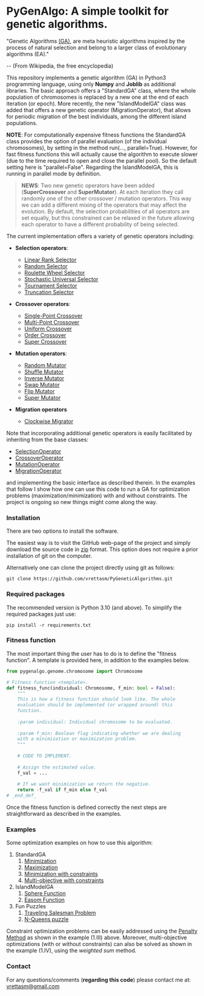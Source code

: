 # PyGenAlgo:  A simple toolkit for genetic algorithms.

"Genetic Algorithms [(GA)](https://en.wikipedia.org/wiki/Genetic_algorithm), are meta heuristic algorithms
inspired by the process of natural selection and belong to a larger class of evolutionary algorithms (EA)."

-- (From Wikipedia, the free encyclopedia)

This repository implements a genetic algorithm (GA) in Python3 programming language, using only **Numpy** and **Joblib**
as additional libraries. The basic approach offers a "StandardGA" class, where the whole population of chromosomes is
replaced by a new one at the end of each iteration (or epoch). More recently, the new "IslandModelGA" class was added
that offers a new genetic operator (MigrationOperator), that allows for periodic migration of the best individuals,
among the different island populations.
  
**NOTE**:
For computationally expensive fitness functions the StandardGA class provides the option of parallel evaluation
(of the individual chromosomes), by setting in the method run(..., parallel=True). However, for fast fitness
functions this will actually cause the algorithm to execute slower (due to the time required to open and close the
parallel pool). So the default setting here is "parallel=False". Regarding the IslandModelGA, this is running in
parallel mode by definition.

  > **NEWS**:
  > Two new genetic operators have been added (**SuperCrossover** and **SuperMutator**). At each iteration they call
  > randomly one of the other crossover / mutation operators. This way we can add a different mixing of the operators
  > that may affect the evolution. By default, the selection probabilities of all operators are set equally, but this
  > constrained can be relaxed in the future allowing each operator to have a different probability of being selected.
  >

The current implementation offers a variety of genetic operators including:

- **Selection operators**:
  - [Linear Rank Selector](pygenalgo/operators/selection/linear_rank_selector.py)
  - [Random Selector](pygenalgo/operators/selection/random_selector.py)
  - [Roulette Wheel Selector](pygenalgo/operators/selection/roulette_wheel_selector.py)
  - [Stochastic Universal Selector](pygenalgo/operators/selection/stochastic_universal_selector.py)
  - [Tournament Selector](pygenalgo/operators/selection/tournament_selector.py)
  - [Truncation Selector](pygenalgo/operators/selection/truncation_selector.py)

- **Crossover operators**:
  - [Single-Point Crossover](pygenalgo/operators/crossover/single_point_crossover.py)
  - [Multi-Point Crossover](pygenalgo/operators/crossover/mutli_point_crossover.py)
  - [Uniform Crossover](pygenalgo/operators/crossover/uniform_crossover.py)
  - [Order Crossover](pygenalgo/operators/crossover/order_crossover.py)
  - [Super Crossover](pygenalgo/operators/crossover/super_crossover.py)

- **Mutation operators**:
  - [Random Mutator](pygenalgo/operators/mutation/random_mutator.py)
  - [Shuffle Mutator](pygenalgo/operators/mutation/shuffle_mutator.py)
  - [Inverse Mutator](pygenalgo/operators/mutation/inverse_mutator.py)
  - [Swap Mutator](pygenalgo/operators/mutation/swap_mutator.py)
  - [Flip Mutator](pygenalgo/operators/mutation/flip_mutator.py)
  - [Super Mutator](pygenalgo/operators/mutation/super_mutator.py)

- **Migration operators**
  - [Clockwise Migrator](pygenalgo/operators/migration/clockwise_migration.py)

Note that incorporating additional genetic operators is easily facilitated by inheriting from the base classes:
- [SelectionOperator](pygenalgo/operators/selection/select_operator.py)
- [CrossoverOperator](pygenalgo/operators/crossover/crossover_operator.py)
- [MutationOperator](pygenalgo/operators/mutation/mutate_operator.py)
- [MigrationOperator](pygenalgo/operators/migration/migration_operator.py)

and implementing the basic interface as described therein. In the examples that follow I show how one can use this code
to run a GA for optimization problems (maximization/minimization) with and without constraints. The project is ongoing
so new things might come along the way.

### Installation

There are two options to install the software.

The easiest way is to visit the GitHub web-page of the project and simply download the source code in
[zip](https://github.com/vrettasm/PyGeneticAlgorithms/archive/refs/heads/master.zip) format. This option does not
require a prior installation of git on the computer.

Alternatively one can clone the project directly using git as follows:

    git clone https://github.com/vrettasm/PyGeneticAlgorithms.git

### Required packages

The recommended version is Python 3.10 (and above). To simplify the required packages just use:

    pip install -r requirements.txt

### Fitness function

The most important thing the user has to do is to define the "fitness function". A template is provided here,
in addition to the examples below.

```python
from pygenalgo.genome.chromosome import Chromosome

# Fitness function <template>.
def fitness_func(individual: Chromosome, f_min: bool = False):
    """
    This is how a fitness function should look like. The whole
    evaluation should be implemented (or wrapped around) this
    function.
    
    :param individual: Individual chromosome to be evaluated.
    
    :param f_min: Boolean flag indicating whether we are dealing
    with a minimization or maximization problem.
    """
    
    # CODE TO IMPLEMENT.
    
    # Assign the estimated value.
    f_val = ...
    
    # If we want minimization we return the negative.
    return -f_val if f_min else f_val
# _end_def_
```
Once the fitness function is defined correctly the next steps are straightforward as described in the examples.

### Examples

Some optimization examples on how to use this algorithm:

1. StandardGA
   1. [Minimization](examples/sphere.ipynb)
   2. [Maximization](examples/rastrigin.ipynb)
   3. [Minimization with constraints](examples/rosenbrock_on_a_disk.ipynb)
   4. [Multi-objective with constraints](examples/binh_and_korn_multiobjective.ipynb)
2. IslandModelGA
   1. [Sphere Function](examples/sphere_in_parallel.ipynb)
   2. [Easom Function](examples/easom_in_parallel.ipynb)
3. Fun Puzzles
   1. [Traveling Salesman Problem](examples/tsp.ipynb)
   2. [N-Queens puzzle](examples/queens_puzzle.ipynb)

Constraint optimization problems can be easily addressed using the
[Penalty Method](https://en.wikipedia.org/wiki/Penalty_method) as shown in the example (1.III) above.
Moreover, multi-objective optimizations (with or without constraints) can also be solved as shown in
the example (1.IV), using the _weighted sum_ method.

### Contact

For any questions/comments (**regarding this code**) please contact me at: vrettasm@gmail.com
